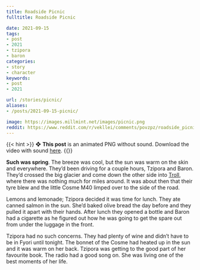 ```yaml
---
title: Roadside Picnic
fulltitle: Roadside Picnic

date: 2021-09-15
tags:
- post
- 2021
- tzipora
- baron
categories:
- story
- character
keywords:
- post
- 2021

url: /stories/picnic/
aliases:
- /posts/2021-09-15-picnic/

image: https://images.millmint.net/images/picnic.png
reddit: https://www.reddit.com/r/vekllei/comments/povzpz/roadside_picnic/
---
```


{{< hint >}}
❖ **This post** is an animated PNG without sound. Download the video with sound [here](/images/picnic.mov). 
{{</hint>}}

**Such was spring**. The breeze was cool, but the sun was warm on the skin and everywhere. They’d been driving for a couple hours, Tzipora and Baron. They’d crossed the big glacier and come down the other side into [Troll](/utopia/landscape/boroughs/troll/), where there was nothing much for miles around. It was about then that their tyre blew and the little Cosme M40 limped over to the side of the road.

Lemons and lemonade; Tzipora decided it was time for lunch. They ate canned salmon in the sun. She’d baked olive bread the day before and they pulled it apart with their hands. After lunch they opened a bottle and Baron had a cigarette as he figured out how he was going to get the spare out from under the luggage in the front.

Tzipora had no such concerns. They had plenty of wine and didn’t have to be in Fyori until tonight. The bonnet of the Cosme had heated up in the sun and it was warm on her back. Tzipora was getting to the good part of her favourite book. The radio had a good song on. She was living one of the best moments of her life.
